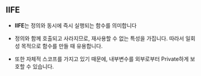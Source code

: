 
## IIFE

- **IIFE**는 정의와 동시에 즉시 실행되는 함수를 의미합니다

- 정의와 함께 호출되고 사라지므로, 재사용할 수 없는 특성을 가집니다. 따라서 일회성 목적으로 함수를 만들 때 유용합니다.

- 또한 자체적 스코프를 가지고 있기 때문에, 내부변수를 외부로부터 Private하게 보호할 수 있습니다.